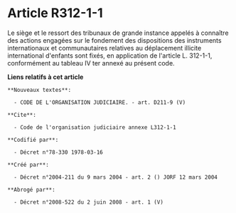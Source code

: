 # Article R312-1-1

Le siège et le ressort des tribunaux de grande instance appelés à connaître des actions engagées sur le fondement des
dispositions des instruments internationaux et communautaires relatives au déplacement illicite international d'enfants sont
fixés, en application de l'article L. 312-1-1, conformément au tableau IV ter annexé au présent code.

**Liens relatifs à cet article**

	**Nouveaux textes**:

	  - CODE DE L'ORGANISATION JUDICIAIRE. - art. D211-9 (V)

	**Cite**:

	  - Code de l'organisation judiciaire annexe L312-1-1

	**Codifié par**:

	  - Décret n°78-330 1978-03-16

	**Créé par**:

	  - Décret n°2004-211 du 9 mars 2004 - art. 2 () JORF 12 mars 2004

	**Abrogé par**:

	  - Décret n°2008-522 du 2 juin 2008 - art. 1 (V)
